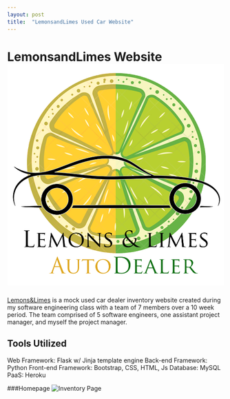 ```yaml
---
layout: post
title:  "LemonsandLimes Used Car Website"
---
```

# LemonsandLimes Website![enter image description here](https://raw.githubusercontent.com/JackBeeler/CSE4550-GroupProject/main/lemonsAndLimesAutoDealerLogo.png)

 [Lemons&Limes](https://lemonsandlimes.herokuapp.com/) is a mock used car dealer inventory website created during my software engineering class with a team of 7 members over a 10 week period. The team comprised of 5 software engineers, one assistant project manager, and myself the project manager.


## Tools Utilized

Web Framework: Flask w/ Jinja template engine
Back-end Framework: Python
Front-end Framework: Bootstrap, CSS, HTML, Js
Database: MySQL
PaaS: Heroku

###Homepage
![Inventory Page](https://i.ibb.co/nDsHNJQ/Lemonsand-Limes-Homepage.png)

